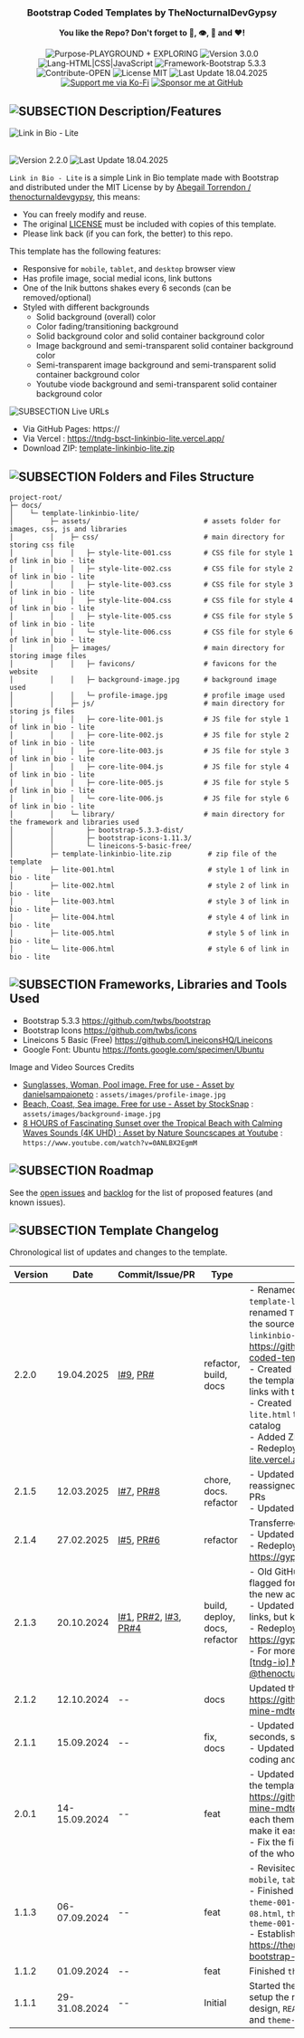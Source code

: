 <h3 align="center">Bootstrap Coded Templates by TheNocturnalDevGypsy</h3>
<p align="center"><strong>You like the Repo? Don't forget to 🌟, 👁️, 🔱 and ❤️!</strong></p>
<p align="center">
  <img src="https://img.shields.io/badge/Purpose-PLAYGROUND%20+%20EXPLORING-%2300416a?logoColor=white&labelColor=%2300416a&color=%2324292e&textColor=white" alt="Purpose-PLAYGROUND + EXPLORING"> <img src="https://img.shields.io/badge/Version-3.0.0-%2300416a?logoColor=white&labelColor=%2300416a&color=%2324292e&textColor=white" alt="Version 3.0.0"> <img src="https://img.shields.io/badge/Lang-HTML%20|%20CSS%20|%20JavaScript-%2300416a?logoColor=white&labelColor=%2300416a&color=%2324292e&textColor=white" alt="Lang-HTML|CSS|JavaScript"> <img src="https://img.shields.io/badge/Framework-Bootstrap%205.3.3-%2300416a?logoColor=white&labelColor=%2300416a&color=%2324292e&textColor=white" alt="Framework-Bootstrap 5.3.3"> <img src="https://img.shields.io/badge/Contribute-OPEN-%2300416a?logoColor=white&labelColor=%2300416a&color=%2324292e&textColor=white" alt="Contribute-OPEN"> <img src="https://img.shields.io/badge/License-MIT-%2300416a?logoColor=white&labelColor=%2300416a&color=%2324292e&textColor=white" alt="License MIT"> <img src="https://img.shields.io/badge/Last%20Update-18.04.2025-%2300416a?logoColor=white&labelColor=%2300416a&color=%2324292e&textColor=white" alt="Last Update 18.04.2025"> <a href="https://ko-fi.com/thenocturnaldevgypsy"><img src="https://img.shields.io/badge/Support%20me%20via%20Ko--Fi-%2300416a?logo=ko-fi&logoColor=white&color=%2300416a&textColor=white" alt="Support me via Ko-Fi"></a> <a href="https://github.com/sponsors/thenocturnaldevgypsy"><img src="https://custom-icon-badges.demolab.com/badge/Sponsor%20me%20at%20GitHub-%2300416a?logo=heart&logoColor=white&color=%2300416a&textColor=white" alt="Sponsor me at GitHub"></a>
</p>

## ![SUBSECTION Description/Features](https://custom-icon-badges.demolab.com/badge/-Description/Features-24292e?logo=check&logoColor=white&labelColor=00416a)

<img src="md_assets/templates/linkinbio-lite/lite-main.jpg" alt="Link in Bio - Lite">
<br><br>

<img src="https://img.shields.io/badge/Template%20Version-2.2.0-%2300416a?logoColor=white&labelColor=%2300416a&color=%2324292e&textColor=white" alt="Version 2.2.0"> <img src="https://img.shields.io/badge/Template%20Last%20Update-18.04.2025-%2300416a?logoColor=white&labelColor=%2300416a&color=%2324292e&textColor=white" alt="Last Update 18.04.2025">

`Link in Bio - Lite` is a simple Link in Bio template made with Bootstrap and distributed under the MIT License by by [Abegail Torrendon / thenocturnaldevgypsy](https://github.com/thenocturnaldevgypsy), this means:

- You can freely modify and reuse.
- The original [LICENSE](LICENSE.md) must be included with copies of this template.
- Please link back (if you can fork, the better) to this repo. 

This template has the following features:
- Responsive for `mobile`, `tablet`, and `desktop` browser view
- Has profile image, social medial icons, link buttons
- One of the lnik buttons shakes every 6 seconds (can be removed/optional)
- Styled with different backgrounds
  - Solid background (overall) color
  - Color fading/transitioning background
  - Solid background color and solid container background color
  - Image background and semi-transparent solid container background color
  - Semi-transparent image background and semi-transparent solid container background color
  - Youtube viode background and semi-transparent solid container background color

![SUBSECTION Live URLs](https://custom-icon-badges.demolab.com/badge/-Live%20URLs-24292e?logo=globe&logoColor=white&labelColor=00416a)

- Via GitHub Pages: https://
- Via Vercel : https://tndg-bsct-linkinbio-lite.vercel.app/
- Download ZIP: [template-linkinbio-lite.zip](/source%20code/template-linkinbio-lite/template-linkinbio-lite.zip)

## ![SUBSECTION Folders and Files Structure](https://custom-icon-badges.demolab.com/badge/-Folders%20and%20Files%20Structure-24292e?logo=file-submodule&logoColor=white&labelColor=00416a)

```
project-root/
├─ docs/ 
│    └─ template-linkinbio-lite/
│         ├─ assets/                            # assets folder for images, css, js and libraries
│         │    ├─ css/                          # main directory for storing css file
│         │    │   ├─ style-lite-001.css        # CSS file for style 1 of link in bio - lite
│         │    │   ├─ style-lite-002.css        # CSS file for style 2 of link in bio - lite
│         │    │   ├─ style-lite-003.css        # CSS file for style 3 of link in bio - lite
│         │    │   ├─ style-lite-004.css        # CSS file for style 4 of link in bio - lite
│         │    │   ├─ style-lite-005.css        # CSS file for style 5 of link in bio - lite
│         │    │   └─ style-lite-006.css        # CSS file for style 6 of link in bio - lite
│         │    ├─ images/                       # main directory for storing image files
│         │    │   ├─ favicons/                 # favicons for the website
│         │    │   ├─ background-image.jpg      # background image used
│         │    │   └─ profile-image.jpg         # profile image used
│         │    ├─ js/                           # main directory for storing js files
│         │    │   ├─ core-lite-001.js          # JS file for style 1 of link in bio - lite
│         │    │   ├─ core-lite-002.js          # JS file for style 2 of link in bio - lite
│         │    │   ├─ core-lite-003.js          # JS file for style 3 of link in bio - lite
│         │    │   ├─ core-lite-004.js          # JS file for style 4 of link in bio - lite
│         │    │   ├─ core-lite-005.js          # JS file for style 5 of link in bio - lite
│         │    │   └─ core-lite-006.js          # JS file for style 6 of link in bio - lite
│         │    └─ library/                      # main directory for the framework and libraries used
│         │        ├─ bootstrap-5.3.3-dist/
│         │        ├─ bootstrap-icons-1.11.3/
│         │        └─ lineicons-5-basic-free/
│         ├─ template-linkinbio-lite.zip         # zip file of the template
│         ├─ lite-001.html                       # style 1 of link in bio - lite
│         ├─ lite-002.html                       # style 2 of link in bio - lite
│         ├─ lite-003.html                       # style 3 of link in bio - lite
│         ├─ lite-004.html                       # style 4 of link in bio - lite
│         ├─ lite-005.html                       # style 5 of link in bio - lite
│         └─ lite-006.html                       # style 6 of link in bio - lite
```

## ![SUBSECTION Frameworks, Libraries and Tools Used](https://custom-icon-badges.demolab.com/badge/-Frameworks,%20Libraries%20and%20Tools%20Used-24292e?logo=tools&logoColor=white&labelColor=00416a)

- Bootstrap 5.3.3 https://github.com/twbs/bootstrap
- Bootstrap Icons https://github.com/twbs/icons
- Lineicons 5 Basic (Free) https://github.com/LineiconsHQ/Lineicons
- Google Font: Ubuntu https://fonts.google.com/specimen/Ubuntu

Image and Video Sources Credits
- [Sunglasses, Woman, Pool image. Free for use - Asset by danielsampaioneto](https://pixabay.com/photos/sunglasses-woman-pool-girl-lying-2705642/) : `assets/images/profile-image.jpg`
- [Beach, Coast, Sea image. Free for use - Asset by StockSnap](https://pixabay.com/photos/beach-coast-sea-sand-wave-ocean-2562563/) : `assets/images/background-image.jpg` 
- [ 8 HOURS of Fascinating Sunset over the Tropical Beach with Calming Waves Sounds (4K UHD) : Asset by Nature Souncscapes at Youtube](https://www.youtube.com/watch?v=0ANLBX2EgmM) : `https://www.youtube.com/watch?v=0ANLBX2EgmM`

## ![SUBSECTION Roadmap](https://custom-icon-badges.demolab.com/badge/-Roadmap-24292e?logo=tasklist&logoColor=white&labelColor=00416a)

See the [open issues](https://github.com/thenocturnaldevgypsy/bootstrap-coded-templates/issues) and [backlog](https://github.com/thenocturnaldevgypsy/bootstrap-coded-templates/milestones) for the list of proposed features (and known issues).

## ![SUBSECTION Template Changelog](https://custom-icon-badges.demolab.com/badge/-Template%20Changelog-24292e?logo=log&logoColor=white&labelColor=00416a)

Chronological list of updates and changes to the template.

| Version | Date | Commit/Issue/PR | Type | Description |
| ------------- | ------------- | ------------- | ------------- | ------------- |
| 2.2.0 | 19.04.2025 | [I#9](https://github.com/thenocturnaldevgypsy/bootstrap-coded-templates/issues/9), [PR#](https://github.com/thenocturnaldevgypsy/bootstrap-coded-templates/pull/) | refactor, build, docs | - Renamed the repo from `gypsyshards-bootstrap-template-linkinbio` to `bootstrap-coded-templates`, renamed `Theme 1` to `Link in Bio - Lite`, and moved the source code to `\source code\template-linkinbio-lite` directory under https://github.com/thenocturnaldevgypsy/bootstrap-coded-templates/<br>- Created `template-linkinbio-lite.md` to serve as the template's documentation, updated some of the links with the new repo name<br>- Created `\source code\template-linkinbio-lite.html` to record the template to the main template catalog<br>- Added ZIP file for easy template download<br>- Redeployed at Vercel: https://tndg-bsct-linkinbio-lite.vercel.app/ |
| 2.1.5 | 12.03.2025 | [I#7](https://github.com/thenocturnaldevgypsy/bootstrap-coded-templates/issues/7), [PR#8](https://github.com/thenocturnaldevgypsy/bootstrap-coded-templates/pull/8) | chore, docs. refactor | - Updated the labels and milestones in this repo, reassigned labels to previous and current issues and PRs<br>- Updated MD files dead/404 URLs |
| 2.1.4 | 27.02.2025 | [I#5](https://github.com/thenocturnaldevgypsy/bootstrap-coded-templates/issues/5), [PR#6](https://github.com/thenocturnaldevgypsy/bootstrap-coded-templates/pull/6) | refactor | Transferred repo back to my main GitHub account<br>- Updated FUNDING.yml<br>- Redeployed at Vercel, Live URL: https://gypsyshards.vercel.app/ |
| 2.1.3 | 20.10.2024 | [I#1](https://github.com/thenocturnaldevgypsy/bootstrap-coded-templates/issues/1), [PR#2](https://github.com/thenocturnaldevgypsy/bootstrap-coded-templates/pull/2), [I#3](https://github.com/thenocturnaldevgypsy/bootstrap-coded-templates/issues/3), [PR#4](https://github.com/thenocturnaldevgypsy/bootstrap-coded-templates/pull/4) | build, deploy, docs, refactor | - Old GitHub account [@thenocturnaldevgypsy](https://github.com/thenocturnaldevgypsy) got flagged for no reason given, recreating the repo to the new account [@thenocturnaldevgypsy-io](https://github.com/thenocturnaldevgypsy-io)<br>- Updated the repo's documentation's URL for some links, but kept the ones from the CHANGELOG<br>- Redeployed at Vercel, Live URL: https://gypsyshards.vercel.app/<br>- For more info for the whole migration, [[tndg] > [tndg-io] Migrate @thenocturnaldevgypsy to @thenocturnaldevgypsy-io](https://github.com/users/thenocturnaldevgypsy/projects/11) |
| 2.1.2 | 12.10.2024 | -- | docs | Updated the documentation format using https://github.com/thenocturnaldevgypsy/tndg-mine-mdtemplatearchive |
| 2.1.1 | 15.09.2024 | -- | fix, docs | - Updated one of the Link Buttons to shake for few seconds, stops, and shakes again.<br>- Updated documentation for the changes, reviewed coding and filename structuring. |
| 2.0.1 | 14-15.09.2024 | -- | feat | - Updated Markdown files structure overall based on the template: https://github.com/thenocturnaldevgypsy/tndg-mine-mdtemplatearchive, create separate pages for each themes, changelogs and `CONTRIBUTING.md` to make it easier to update.<br>- Fix the files and directory structure, and file naming of the whole repo. |
| 1.1.3 | 06-07.09.2024 | -- | feat | - Revisited the CSS reponsive compatibilities for `mobile`, `tablet` and `desktop` for the current templates<br>- Finished `theme-001-04.html`, `theme-001-05.html`, `theme-001-06.html`, `theme-001-07.html`, `theme-001-08.html`, `theme-001-09.html`, `theme-001-10.html` and `theme-001-11.html`<br>- Established the GitHub Pages of the repo: https://thenocturnaldevgypsy.github.io/gypsyshards-bootstrap-template-linkinbio/ |
| 1.1.2 | 01.09.2024 | -- | feat | Finished `theme-001-02.html` and `theme-001-03.html` |
| 1.1.1 | 29-31.08.2024 | -- | Initial | Started the project, decided which tools to be used, setup the repo to public, finished the initial directory design, `README.md`, `LICENSE`, `FUNDING.yml`, `index.html` and `theme-001-01.html` |